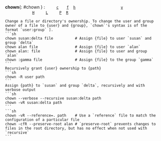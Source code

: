 **chown**{: #chown }
:   <code>&nbsp;</code>   <code>&nbsp;</code> <code>&nbsp;</code> [`c`][chown -&#99;] <code>&nbsp;</code> <code>&nbsp;</code> [`f`][chown -&#102;] <code>&nbsp;</code> [`h`][chown -&#104;] <code>&nbsp;</code> <code>&nbsp;</code> <code>&nbsp;</code> <code>&nbsp;</code> <code>&nbsp;</code> <code>&nbsp;</code> <code>&nbsp;</code> <code>&nbsp;</code> <code>&nbsp;</code> <code>&nbsp;</code> <code>&nbsp;</code> <code>&nbsp;</code> <code>&nbsp;</code> [`v`][chown -&#118;] <code>&nbsp;</code> <code>&nbsp;</code> <code>&nbsp;</code> <code>&nbsp;</code>  <br><code>&nbsp;</code>&nbsp;<code>&nbsp;</code> <code>&nbsp;</code> <code>&nbsp;</code> <code>&nbsp;</code> <code>&nbsp;</code> <code>&nbsp;</code> <code>&nbsp;</code> [`H`][chown -&#72;] <code>&nbsp;</code> <code>&nbsp;</code> <code>&nbsp;</code> [`L`][chown -&#76;] <code>&nbsp;</code> <code>&nbsp;</code> <code>&nbsp;</code> [`P`][chown -&#80;] <code>&nbsp;</code> [`R`][chown -&#82;] <code>&nbsp;</code> <code>&nbsp;</code> <code>&nbsp;</code> <code>&nbsp;</code> <code>&nbsp;</code> <code>&nbsp;</code> <code>&nbsp;</code> <code>&nbsp;</code> 

    Change a file or directory's ownership. To change the user and group owner of a file to {user} and {group}, `chown`'s syntax is of the format `user:group` ].
    ```sh
    chown susan:delta file          # Assign {file} to user `susan` and group `delta`
    chown alan file                 # Assign {file} to user `alan`
    chown alan: file                # Assign {file} to user and group `alan`
    chown :gamma file               # Assign {file} to the group `gamma`
    ```
    Recursively grant {user} ownership to {path}
    ```sh
    chown -R user path
    ```
    Assign {path} to `susan` and group `delta`, recursively and with verbose output
    ```sh
    chown --verbose --recursive susan:delta path 
    chown -vR susan:delta path
    ```
    ```sh
    chown -vR --reference=. path    # Use a `reference` file to match the configuration of a particular file
    chown -cfR --preserve-root alan # `preserve-root` prevents changes to files in the root directory, but has no effect when not used with `recursive`
    ```

[chown -&#99;]: #chown '&#10;$ chown -c&#10;$ chown --changes&#10;&#10;Print information about files that are changed&#10;'
[chown -&#102;]: #chown '&#10;$ chown -f&#10;$ chown --quiet&#10;&#10;Do not print error messages about files that cannot be changed.&#10;'
[chown -&#104;]: #chown '&#10;$ chown -h&#10;$ chown --no-dereference&#10;&#10;Change the owner on symbolic links&#10;'
[chown -&#72;]: #chown '&#10;$ chown -H&#10;&#10;When used with `-R`, if a command-line argument is a symbolic link to a directory, recursively traverse the directory.&#10;'
[chown -&#76;]: #chown '&#10;$ chown -L&#10;&#10;When used with `-R`, if any symbolic link points to a directory, recursively traverse the directory&#10;'
[chown -&#80;]: #chown '&#10;$ chown -P&#10;&#10;When used with `-R`, do not follow any symbolic links (default).&#10;'
[chown -&#82;]: #chown '&#10;$ chown -R&#10;$ chown --recursive&#10;&#10;Recursively descend through the directory, including subdirectories and symbolic links. When used with `-H`, `-L`, and `-P` the latest takes precedence.&#10;'
[chown -&#118;]: #chown '&#10;$ chown -v&#10;$ chown --verbose&#10;&#10;Verbose output&#10;'
[chown --dereference]: #chown '&#10;$ chown --dereference&#10;&#10;Change the group of the file pointed to by a symbolic link, not the group of the symbolic link itself (default)&#10;'
[chown --no-preserve-root]: #chown '&#10;$ chown --no-preserve-root&#10;&#10;Do not treat the root directory specially (default)&#10;'
[chown --preserve-root]: #chown '&#10;$ chown --preserve-root&#10;&#10;Do not operate recusrsively on the root directory.&#10;'
[chown --reference]: #chown '&#10;$ chown --reference $FILENAME&#10;&#10;change the group to that associated with `$FILENAME`. In this case, `$NEWGROUP` is not specified&#10;'